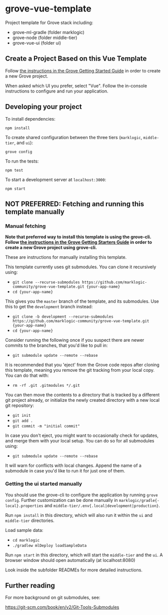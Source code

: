 # grove-vue-template

Project template for Grove stack including:

- grove-ml-gradle (folder marklogic)
- grove-node (folder middle-tier)
- grove-vue-ui (folder ui)

## Create a Project Based on this Vue Template

Follow [the instructions in the Grove Getting Started Guide](https://marklogic-community.github.io/grove/guides/getting-started/) in order to create a new Grove project.

When asked which UI you prefer, select "Vue". Follow the in-console instructions to configure and run your application.

## Developing your project

To install dependencies:

    npm install

To create shared configuration between the three tiers (`marklogic`, `middle-tier`, and `ui`):

    grove config

To run the tests:

    npm test

To start a development server at `localhost:3000`:

    npm start

## NOT PREFERRED: Fetching and running this template manually

### Manual fetching

**Note that preferred way to install this template is using the grove-cli. 
Follow [the instructions in the Grove Getting Starters Guide](https://marklogic-community.github.io/grove/guides/getting-started/) in order to create a new Grove project using grove-cli.**

These are instructions for manually installing this template.

This template currently uses git submodules. You can clone it recursively using:

- `git clone --recurse-submodules https://github.com/marklogic-community/grove-vue-template.git {your-app-name}`
- `cd {your-app-name}`

This gives you the `master` branch of the template, and its submodules. Use this to get the `development` branch instead:

- `git clone -b development --recurse-submodules https://github.com/marklogic-community/grove-vue-template.git {your-app-name}`
- `cd {your-app-name}`

Consider running the following once if you suspect there are newer commits to the branches, that you'd like to pull in:

- `git submodule update --remote --rebase`

It is recommended that you 'eject' from the Grove code repos after cloning this template, meaning you remove the git tracking from your local copy. You can do that with:

- `rm -rf .git .gitmodules */.git`

You can then move the contents to a directory that is tracked by a different git project already, or initialize the newly created directory with a new local git repository:

- `git init`
- `git add .`
- `git commit -m "initial commit"`

In case you don't eject, you might want to occasionally check for updates, and merge them with your local setup. You can do so for all submodules using:

- `git submodule update --remote --rebase`

It will warn for conflicts with local changes. Append the name of a submodule in case you'd like to run it for just one of them.

### Getting the ui started manually

You should use the grove-cli to configure the application by running `grove config`. Further customization can be done manually in `marklogic/gradle{-local}.properties` and `middle-tier/.env{.local|development|production}`.

Run `npm install` in this directory, which will also run it within the `ui` and `middle-tier` directories.

Load sample data:

- `cd marklogic`
- `./gradlew mlDeploy loadSampleData`

Run `npm start` in this directory, which will start the `middle-tier` and the `ui`. A browser window should open automatically (at localhost:8080)

Look inside the subfolder READMEs for more detailed instructions.

## Further reading

For more background on git submodules, see:

https://git-scm.com/book/en/v2/Git-Tools-Submodules

